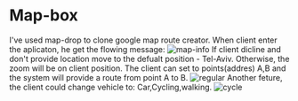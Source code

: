# Map-box
I've used map-drop to clone google map route creator.
When client enter the aplicaton, he get the flowing message:
![map-info](https://user-images.githubusercontent.com/19891974/109402472-e8874d00-795e-11eb-8ac5-8eb7e6b3df7e.jpg)
If client dicline and don't provide location move to the defualt position - Tel-Aviv.
Otherwise, the zoom will be on client position.
The client can set to points(addres) A,B and the system will provide a route from point A to B.
![regular](https://user-images.githubusercontent.com/19891974/109402616-e1ad0a00-795f-11eb-98ae-7df0935c501b.png)
Another feture, the client could change vehicle to: Car,Cycling,walking.
![cycle](https://user-images.githubusercontent.com/19891974/109402619-f12c5300-795f-11eb-983d-cf170ebc5dad.png)


